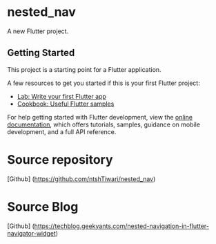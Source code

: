 # nested_nav

A new Flutter project.

## Getting Started

This project is a starting point for a Flutter application.

A few resources to get you started if this is your first Flutter project:

- [Lab: Write your first Flutter app](https://docs.flutter.dev/get-started/codelab)
- [Cookbook: Useful Flutter samples](https://docs.flutter.dev/cookbook)

For help getting started with Flutter development, view the
[online documentation](https://docs.flutter.dev/), which offers tutorials,
samples, guidance on mobile development, and a full API reference.


# Source repository
[Github] (https://github.com/ntshTiwari/nested_nav)

# Source Blog
[Github] (https://techblog.geekyants.com/nested-navigation-in-flutter-navigator-widget)
